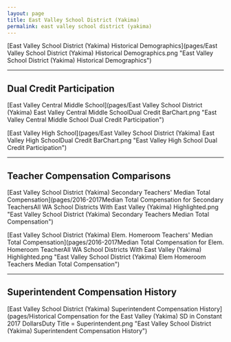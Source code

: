 ```yaml
---
layout: page
title: East Valley School District (Yakima)
permalink: east valley school district (yakima)
---
```



[East Valley School District (Yakima) Historical Demographics](pages/East Valley School District (Yakima) Historical Demographics.png "East Valley School District (Yakima) Historical Demographics")

___

## Dual Credit Participation

[East Valley Central Middle School](pages/East Valley School District (Yakima) East Valley Central Middle SchoolDual Credit BarChart.png "East Valley Central Middle School Dual Credit Participation")

[East Valley High School](pages/East Valley School District (Yakima) East Valley High SchoolDual Credit BarChart.png "East Valley High School Dual Credit Participation")


___

## Teacher Compensation Comparisons

[East Valley School District (Yakima) Secondary Teachers' Median Total Compensation](pages/2016-2017Median Total Compensation for Secondary TeachersAll WA School Districts With East Valley (Yakima) Highlighted.png "East Valley School District (Yakima) Secondary Teachers Median Total Compensation")

[East Valley School District (Yakima) Elem. Homeroom Teachers' Median Total Compensation](pages/2016-2017Median Total Compensation for Elem. Homeroom TeacherAll WA School Districts With East Valley (Yakima) Highlighted.png "East Valley School District (Yakima) Elem Homeroom Teachers Median Total Compensation")


___

## Superintendent Compensation History

[East Valley School District (Yakima) Superintendent Compensation History](pages/Historical Compensation for the East Valley (Yakima) SD in Constant 2017 DollarsDuty Title = Superintendent.png "East Valley School District (Yakima) Superintendent Compensation History")

